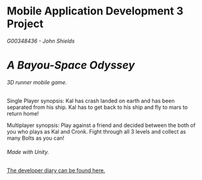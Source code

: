 # Mobile Application Development 3 Project
###### G00348436 - John Shields
# *A Bayou-Space Odyssey*
###### 3D runner mobile game.

Single Player synopsis: Kal has crash landed on earth and has been separated from his ship.
Kal has to get back to his ship and fly to mars to return home!

Multiplayer synopsis: Play against a friend and decided between the both of you who plays as Kal and Cronk. 
Fight through all 3 levels and collect as many Bolts as you can!

###### Made with Unity.

 [The developer diary can be found here.](https://github.com/johnshields/Mobile-App-Game/wiki/Developer-Diary)
